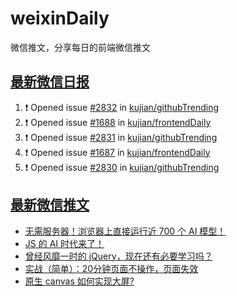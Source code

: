 # weixinDaily
微信推文，分享每日的前端微信推文

## [最新微信日报](https://github.com/kujian/weixinDaily/issues)

<!--START_SECTION:activity-->
1. ❗ Opened issue [#2832](https://github.com/kujian/githubTrending/issues/2832) in [kujian/githubTrending](https://github.com/kujian/githubTrending)
2. ❗ Opened issue [#1688](https://github.com/kujian/frontendDaily/issues/1688) in [kujian/frontendDaily](https://github.com/kujian/frontendDaily)
3. ❗ Opened issue [#2831](https://github.com/kujian/githubTrending/issues/2831) in [kujian/githubTrending](https://github.com/kujian/githubTrending)
4. ❗ Opened issue [#1687](https://github.com/kujian/frontendDaily/issues/1687) in [kujian/frontendDaily](https://github.com/kujian/frontendDaily)
5. ❗ Opened issue [#2830](https://github.com/kujian/githubTrending/issues/2830) in [kujian/githubTrending](https://github.com/kujian/githubTrending)
<!--END_SECTION:activity-->


## [最新微信推文](https://weixin.qdkfweb.cn/)

<!-- BLOG-POST-LIST:START -->
- [无需服务器！浏览器上直接运行近 700 个 AI 模型！](https://weixin.qdkfweb.cn/42133.html)
- [JS 的 AI 时代来了！](https://weixin.qdkfweb.cn/42126.html)
- [曾经风靡一时的 jQuery，现在还有必要学习吗？](https://weixin.qdkfweb.cn/42124.html)
- [实战（简单）：20分钟页面不操作，页面失效](https://weixin.qdkfweb.cn/42131.html)
- [原生 canvas 如何实现大屏?](https://weixin.qdkfweb.cn/42132.html)
<!-- BLOG-POST-LIST:END -->